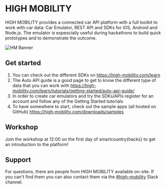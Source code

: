 # HIGH MOBILITY

HIGH MOBILITY provides a connected car API platform with a full toolkit to work with car data: Car Emulator, REST API and SDKs for iOS, Android and Node.js. The emulator is espescially useful during hackathons to build quick prototypes and to demonstrate the outcome.

![HM Banner](https://static1.squarespace.com/static/53566d02e4b0e10db198e673/5b7fc3f521c67c9d4c72276c/5b7fc3fa8a922d6926f2428a/1535099912401/HEADER.png)

## Get started

1. You can check out the different SDKs on https://high-mobility.com/learn
2. The Auto API guide is a good page to get to know the different type of data that you can work with https://high-mobility.com/learn/tutorials/getting-started/auto-api-guide/
3. In order to create car emulators and try the SDKs/APIs register for an account and follow any of the Getting Started tutorials
4. To have somewhere to start, check out the sample apps (all hosted on GitHub) https://high-mobility.com/downloads/samples

## Workshop

Join the workshop at 12:00 on the first day of smartcountry{hacks} to get an introduction to the platform!


## Support

For questions, there are people from HIGH MOBILITY available on-site. If you can't find them you can also contact them via the [#high-mobility](https://hackerstolz-community.slack.com/app_redirect?channel=CE4EPHUMQ) Slack channel.
